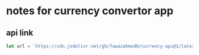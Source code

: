 # notes for currency convertor app

## api link

``` javascript
let url = `https://cdn.jsdelivr.net/gh/fawazahmed0/currency-api@1/latest/currencies/${currency}.json`

```